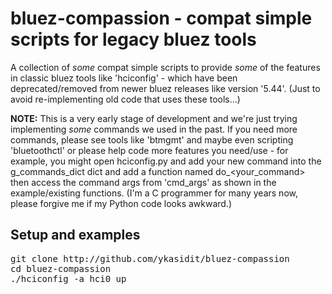 bluez-compassion - compat simple scripts for legacy bluez tools
===============================================================

A collection of *some* compat simple scripts to provide *some* of the features in classic bluez tools like 'hciconfig' - which have been deprecated/removed from newer bluez releases like version '5.44'. (Just to avoid re-implementing old code that uses these tools...)

**NOTE:** This is a very early stage of development and we're just trying implementing *some* commands we used in the past. If you need more commands, please see tools like 'btmgmt' and maybe even scripting 'bluetoothctl' or please help code more features you need/use - for example, you might open hciconfig.py and add your new command into the g_commands_dict dict and add a function named do_<your_command> then access the command args from 'cmd_args' as shown in the example/existing functions. (I'm a C programmer for many years now, please forgive me if my Python code looks awkward.)

Setup and examples
------------------

<pre>
git clone http://github.com/ykasidit/bluez-compassion
cd bluez-compassion
./hciconfig -a hci0 up
<pre>



